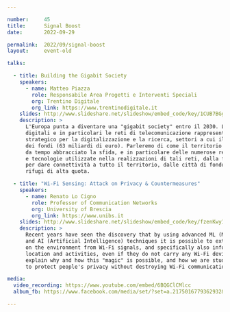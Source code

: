 ```yaml
---

number:     45
title:      Signal Boost
date:       2022-09-29

permalink:  2022/09/signal-boost
layout:     event-old

talks:

  - title: Building the Gigabit Society
    speakers:
      - name: Matteo Piazza
        role: Responsabile Area Progetti e Interventi Speciali
        org: Trentino Digitale
        org_link: https://www.trentinodigitale.it
    slides: http://www.slideshare.net/slideshow/embed_code/key/1CUB7BGgDC35k7
    description: >
      L'Europa punta a diventare una "gigabit society" entro il 2030. Le infrastrutture
      digitali e in particolari le reti di telecomunicazione rappresentano un elemento
      strategico per la digitalizzazione e la ricerca, settori a cui il PNRR dedica il 33%
      dei fondi (63 miliardi di euro). Parleremo di come il territorio trentino abbia già
      da tempo abbracciato la sfida, e in particolare delle numerose reti di telecomunicazioni
      e tecnologie utilizzate nella realizzazioni di tali reti, dalla fibra alle reti radio,
      per dare connettività a tutto il territorio, dalle città di fondovalle fino ai remoti
      rifugi di alta quota.

  - title: "Wi-Fi Sensing: Attack on Privacy & Countermeasures"
    speakers:
      - name: Renato Lo Cigno
        role: Professor of Communication Networks
        org: University of Brescia
        org_link: https://www.unibs.it
    slides: http://www.slideshare.net/slideshow/embed_code/key/fzenKwy1OzPrz9
    description: >
      Recent years have seen the discovery that by using advanced ML (Machine Learning)
      and AI (Artificial Intelligence) techniques it is possible to extract information
      on the environment from Wi-Fi signals, and specifically also information on people's
      location and activities, even if they do not carry any Wi-Fi device. This talk will
      explain why and how this "magic" is possible, and how we are studying countermeasures
      to protect people's privacy without destroying Wi-Fi communications.

media:
  video_recording: https://www.youtube.com/embed/6BQGClCMlcc
  album_fb: https://www.facebook.com/media/set/?set=a.2175016779362932&type=3

---
```

